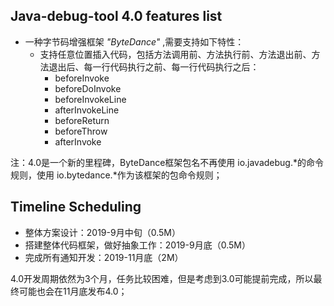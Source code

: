 ## Java-debug-tool 4.0 features list

* 一种字节码增强框架 *"ByteDance"* ,需要支持如下特性：
    * 支持任意位置插入代码，包括方法调用前、方法执行前、方法退出前、方法退出后、每一行代码执行之前、每一行代码执行之后：
        * beforeInvoke
        * beforeDoInvoke
        * beforeInvokeLine
        * afterInvokeLine
        * beforeReturn
        * beforeThrow
        * afterInvoke
        
注：4.0是一个新的里程碑，ByteDance框架包名不再使用 io.javadebug.*的命令规则，使用
io.bytedance.*作为该框架的包命令规则；        


## Timeline Scheduling

* 整体方案设计：2019-9月中旬（0.5M）
* 搭建整体代码框架，做好抽象工作：2019-9月底（0.5M）
* 完成所有通知开发：2019-11月底（2M）

4.0开发周期依然为3个月，任务比较困难，但是考虑到3.0可能提前完成，所以最终可能也会在11月底发布4.0；